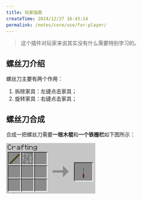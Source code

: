 ```yaml
---
title: 玩家指南
createTime: 2024/12/27 16:43:14
permalink: /notes/core/use/for-player/
---
```


> 这个插件对玩家来说其实没有什么需要特别学习的。

## 螺丝刀介绍

螺丝刀主要有两个作用：

1. 拆除家具：左键点击家具；
2. 旋转家具：右键点击家具；

## 螺丝刀合成

合成一把螺丝刀需要**一根木棍**和**一个铁栅栏**如下图所示：

![](/screwdrive-crafting.png)


